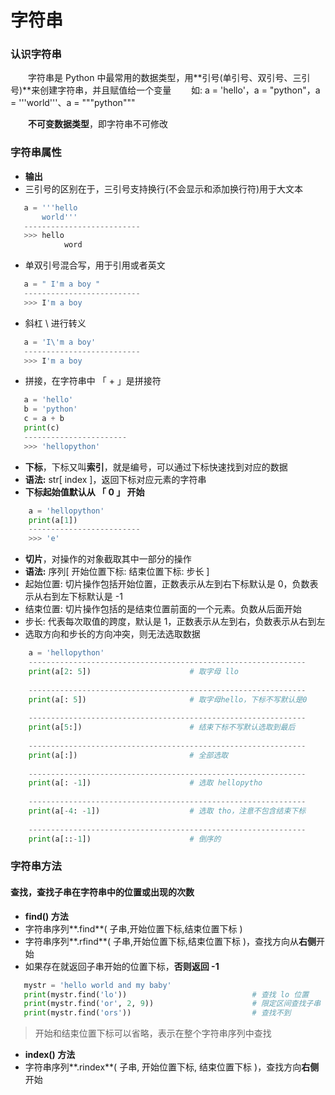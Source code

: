 # 字符串

### 认识字符串

&emsp;&emsp;字符串是 Python 中最常用的数据类型，用**引号(单引号、双引号、三引号)**来创建字符串，并且赋值给一个变量
&emsp;&emsp;如: a = 'hello'，a = "python"，a = '''world'''、a = """python"""

&emsp;&emsp;**不可变数据类型**，即字符串不可修改

### 字符串属性

*  **输出**
 * 三引号的区别在于，三引号支持换行(不会显示和添加换行符)用于大文本
 
 ```python
    a = '''hello
        world'''
    --------------------------
    >>> hello
             word
 ```
 
 * 单双引号混合写，用于引用或者英文
  
 ```python
    a = " I'm a boy "
    --------------------------
    >>> I'm a boy

 ```
 
 * 斜杠  \\  进行转义
 
 ```python
    a = 'I\'m a boy'
    --------------------------
    >>> I'm a boy
 ```
 
 * 拼接，在字符串中 「 + 」是拼接符
 
 ```python
    a = 'hello'
    b = 'python'
    c = a + b
    print(c)
    -----------------------
    >>> 'hellopython'
 ```


* **下标**，下标又叫**索引**，就是编号，可以通过下标快速找到对应的数据
 * **语法:** str[ index ]，返回下标对应元素的字符串
 * **下标起始值默认从 「 0 」 开始**
 
```python
    a = 'hellopython'
    print(a[1])
    -------------------------
    >>> 'e'
``` 
 
 
* **切片**，对操作的对象截取其中一部分的操作
 * **语法:** 序列[ 开始位置下标: 结束位置下标: 步长 ]
 * 起始位置: 切片操作包括开始位置，正数表示从左到右下标默认是 0，负数表示从右到左下标默认是 -1
 * 结束位置: 切片操作包括的是结束位置前面的一个元素。负数从后面开始
 * 步长: 代表每次取值的跨度，默认是 1，正数表示从左到右，负数表示从右到左
 * 选取方向和步长的方向冲突，则无法选取数据
 
```python
    a = 'hellopython' 
    --------------------------------------------------------------
    print(a[2: 5])                      # 取字母 llo
    
    --------------------------------------------------------------
    print(a[: 5])                       # 取字母hello，下标不写默认是0 
    
    --------------------------------------------------------------
    print(a[5:])                        # 结束下标不写默认选取到最后 
    
    --------------------------------------------------------------
    print(a[:])                         # 全部选取
    
    --------------------------------------------------------------
    print(a[: -1])                      # 选取 hellopytho
    
    --------------------------------------------------------------
    print(a[-4: -1])                    # 选取 tho，注意不包含结束下标
    
    --------------------------------------------------------------
    print(a[::-1])                      # 倒序的

```

### 字符串方法

#### 查找，查找子串在字符串中的位置或出现的次数
* **find() 方法**
 * 字符串序列**.find**( 子串,开始位置下标,结束位置下标 )
 * 字符串序列**.rfind**( 子串,开始位置下标,结束位置下标 )，查找方向从**右侧**开始
 * 如果存在就返回子串开始的位置下标，**否则返回 -1**


 ```python
    mystr = 'hello world and my baby'
    print(mystr.find('lo'))                            # 查找 lo 位置
    print(mystr.find('or', 2, 9))                      # 限定区间查找子串
    print(mystr.find('ors'))                           # 查找不到
 ```

> 开始和结束位置下标可以省略，表示在整个字符串序列中查找

* **index() 方法**
 * 字符串序列**.rindex**( 子串, 开始位置下标, 结束位置下标 )，查找方向**右侧**开始











 

 










        


   






